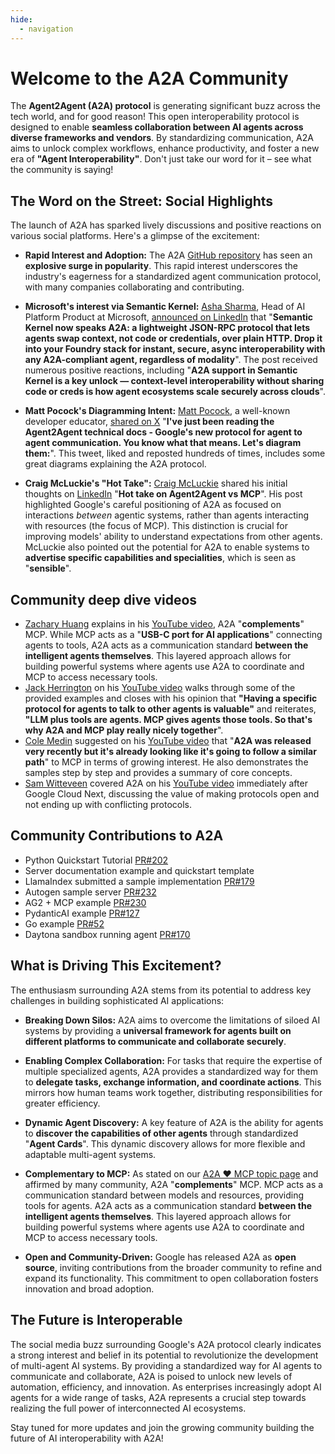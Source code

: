```yaml
---
hide:
  - navigation
---
```


# Welcome to the A2A Community

The **Agent2Agent (A2A) protocol** is generating significant buzz across the
tech world, and for good reason! This open interoperability protocol is designed
to enable **seamless collaboration between AI agents across diverse frameworks
and vendors**. By standardizing communication, A2A aims to unlock complex
workflows, enhance productivity, and foster a new era of **"Agent
Interoperability"**. Don't just take our word for it – see what the community is
saying!

## The Word on the Street: Social Highlights

The launch of A2A has sparked lively discussions and positive reactions on various social platforms. Here's a glimpse of the excitement:

- **Rapid Interest and Adoption:** The A2A [GitHub repository](https://github.com/google/a2a) has seen an **explosive surge in popularity**. This rapid interest underscores the industry's eagerness for a standardized agent communication protocol, with many companies collaborating and contributing.

- **Microsoft's interest via Semantic Kernel:** [Asha Sharma](https://www.linkedin.com/in/aboutasha/), Head of AI Platform Product at Microsoft, [announced on LinkedIn](https://www.linkedin.com/posts/aboutasha_a2a-ugcPost-7318649411704602624-0C_8) that "**Semantic Kernel now speaks A2A: a lightweight JSON-RPC protocol that lets agents swap context, not code or credentials, over plain HTTP. Drop it into your Foundry stack for instant, secure, async interoperability with any A2A-compliant agent, regardless of modality**". The post received numerous positive reactions, including "**A2A support in Semantic Kernel is a key unlock — context-level interoperability without sharing code or creds is how agent ecosystems scale securely across clouds**".

- **Matt Pocock's Diagramming Intent:** [Matt Pocock](https://x.com/mattpocockuk), a well-known developer educator, [shared on X](https://x.com/mattpocockuk/status/1910002033018421400) "**I've just been reading the Agent2Agent technical docs - Google's new protocol for agent to agent communication. You know what that means. Let's diagram them:**". This tweet, liked and reposted hundreds of times, includes some great diagrams explaining the A2A protocol.

- **Craig McLuckie's "Hot Take":** [Craig McLuckie](https://www.linkedin.com/in/craigmcluckie/) shared his initial thoughts on [LinkedIn](https://www.linkedin.com/posts/craigmcluckie_hot-take-on-agent2agent-vs-mcp-google-just-activity-7315939233792176128-4rGQ) "**Hot take on Agent2Agent vs MCP**". His post highlighted Google's careful positioning of A2A as focused on interactions _between_ agentic systems, rather than agents interacting with resources (the focus of MCP). This distinction is crucial for improving models' ability to understand expectations from other agents. McLuckie also pointed out the potential for A2A to enable systems to **advertise specific capabilities and specialities**, which is seen as "**sensible**".

## Community deep dive videos

- [Zachary Huang](https://www.youtube.com/@ZacharyLLM) explains in his [YouTube video](https://www.youtube.com/watch?v=wrCF8MoXC_I), A2A "**complements**" MCP. While MCP acts as a "**USB-C port for AI applications**" connecting agents to tools, A2A acts as a communication standard **between the intelligent agents themselves**. This layered approach allows for building powerful systems where agents use A2A to coordinate and MCP to access necessary tools.
- [Jack Herrington](https://www.youtube.com/@jherr) on his [YouTube video](https://www.youtube.com/watch?v=voaKr_JHvF4) walks through some of the provided examples and closes with his opinion that **"Having a specific protocol for agents to talk to other agents is valuable"** and reiterates, **"LLM plus tools are agents. MCP gives agents those tools. So that's why A2A and MCP play really nicely together**".
- [Cole Medin](https://www.youtube.com/@ColeMedin) suggested on his [YouTube video](https://www.youtube.com/watch?v=ywMWpmOOaSo) that "**A2A was released very recently but it's already looking like it's going to follow a similar path**" to MCP in terms of growing interest. He also demonstrates the samples step by step and provides a summary of core concepts.
- [Sam Witteveen](https://www.youtube.com/@samwitteveenai) covered A2A on his [YouTube video](https://www.youtube.com/watch?v=rAeqTaYj_aI) immediately after Google Cloud Next, discussing the value of making protocols open and not ending up with conflicting protocols.

## Community Contributions to A2A

- Python Quickstart Tutorial [PR\#202](https://github.com/google/A2A/pull/202)
- Server documentation example and quickstart template
- LlamaIndex submitted a sample implementation [PR\#179](https://github.com/google/A2A/pull/179)
- Autogen sample server [PR\#232](https://github.com/google/A2A/pull/232)
- AG2 \+ MCP example [PR\#230](https://github.com/google/A2A/pull/230)
- PydanticAI example [PR\#127](https://github.com/google/A2A/pull/127)
- Go example [PR\#52](https://github.com/google/A2A/pull/52)
- Daytona sandbox running agent [PR\#170](https://github.com/google/A2A/pull/170)

## What is Driving This Excitement?

The enthusiasm surrounding A2A stems from its potential to address key challenges in building sophisticated AI applications:

- **Breaking Down Silos:** A2A aims to overcome the limitations of siloed AI systems by providing a **universal framework for agents built on different platforms to communicate and collaborate securely**.

- **Enabling Complex Collaboration:** For tasks that require the expertise of multiple specialized agents, A2A provides a standardized way for them to **delegate tasks, exchange information, and coordinate actions**. This mirrors how human teams work together, distributing responsibilities for greater efficiency.

- **Dynamic Agent Discovery:** A key feature of A2A is the ability for agents to **discover the capabilities of other agents** through standardized "**Agent Cards**". This dynamic discovery allows for more flexible and adaptable multi-agent systems.

- **Complementary to MCP:** As stated on our [A2A ❤️ MCP topic page](topics/a2a-and-mcp.md) and affirmed by many community, A2A "**complements**" MCP. MCP acts as a communication standard between models and resources, providing tools for agents. A2A acts as a communication standard **between the intelligent agents themselves**. This layered approach allows for building powerful systems where agents use A2A to coordinate and MCP to access necessary tools.

- **Open and Community-Driven:** Google has released A2A as **open source**, inviting contributions from the broader community to refine and expand its functionality. This commitment to open collaboration fosters innovation and broad adoption.

## The Future is Interoperable

The social media buzz surrounding Google's A2A protocol clearly indicates a strong interest and belief in its potential to revolutionize the development of multi-agent AI systems. By providing a standardized way for AI agents to communicate and collaborate, A2A is poised to unlock new levels of automation, efficiency, and innovation. As enterprises increasingly adopt AI agents for a wide range of tasks, A2A represents a crucial step towards realizing the full power of interconnected AI ecosystems.

Stay tuned for more updates and join the growing community building the future of AI interoperability with A2A!
